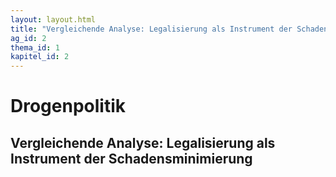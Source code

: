 ```yaml
---
layout: layout.html
title: "Vergleichende Analyse: Legalisierung als Instrument der Schadensminimierung"
ag_id: 2
thema_id: 1
kapitel_id: 2
---
```


# Drogenpolitik

## Vergleichende Analyse: Legalisierung als Instrument der Schadensminimierung
